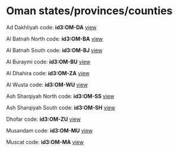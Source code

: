 # Oman states/provinces/counties
Ad Dakhliyah     code: **id3:OM-DA**     [view](../export/geojson/medium/id3/om/da.geojson)     


Al Batnah North     code: **id3:OM-BA**     [view](../export/geojson/medium/id3/om/ba.geojson)     


Al Batnah South     code: **id3:OM-BJ**     [view](../export/geojson/medium/id3/om/bj.geojson)     


Al Buraymi     code: **id3:OM-BU**     [view](../export/geojson/medium/id3/om/bu.geojson)     


Al Dhahira     code: **id3:OM-ZA**     [view](../export/geojson/medium/id3/om/za.geojson)     


Al Wusta     code: **id3:OM-WU**     [view](../export/geojson/medium/id3/om/wu.geojson)     


Ash Sharqiyah North     code: **id3:OM-SS**     [view](../export/geojson/medium/id3/om/ss.geojson)     


Ash Sharqiyah South     code: **id3:OM-SH**     [view](../export/geojson/medium/id3/om/sh.geojson)     


Dhofar     code: **id3:OM-ZU**     [view](../export/geojson/medium/id3/om/zu.geojson)     


Musandam     code: **id3:OM-MU**     [view](../export/geojson/medium/id3/om/mu.geojson)     


Muscat     code: **id3:OM-MA**     [view](../export/geojson/medium/id3/om/ma.geojson)     

